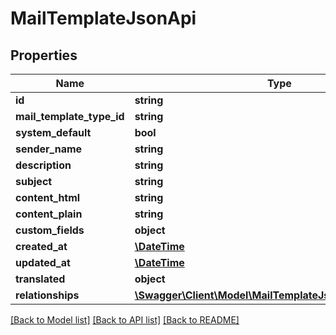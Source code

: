 # MailTemplateJsonApi

## Properties
Name | Type | Description | Notes
------------ | ------------- | ------------- | -------------
**id** | **string** |  | [optional] 
**mail_template_type_id** | **string** |  | 
**system_default** | **bool** |  | [optional] 
**sender_name** | **string** |  | [optional] 
**description** | **string** |  | [optional] 
**subject** | **string** |  | 
**content_html** | **string** |  | 
**content_plain** | **string** |  | 
**custom_fields** | **object** |  | [optional] 
**created_at** | [**\DateTime**](\DateTime.md) |  | 
**updated_at** | [**\DateTime**](\DateTime.md) |  | [optional] 
**translated** | **object** |  | [optional] 
**relationships** | [**\Swagger\Client\Model\MailTemplateJsonApiRelationships**](MailTemplateJsonApiRelationships.md) |  | [optional] 

[[Back to Model list]](../../README.md#documentation-for-models) [[Back to API list]](../../README.md#documentation-for-api-endpoints) [[Back to README]](../../README.md)

